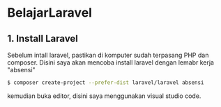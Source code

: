# BelajarLaravel
## 1. Install Laravel
Sebelum intall laravel, pastikan di komputer sudah terpasang PHP dan composer.
Disini saya akan mencoba install laravel dengan lemabr kerja "absensi"
```sh
$ composer create-project --prefer-dist laravel/laravel absensi
```
kemudian buka editor, disini saya menggunakan visual studio code.
